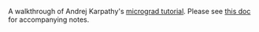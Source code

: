 A walkthrough of Andrej Karpathy's [micrograd tutorial](https://www.youtube.com/watch?v=VMj-3S1tku0&ab_channel=AndrejKarpathy).
Please see [this doc](https://docs.google.com/document/d/1RHtXTdusfhSRoYDJVX6hL37QFXEYIgkYdb-9QfkN0XI/edit) for accompanying notes.